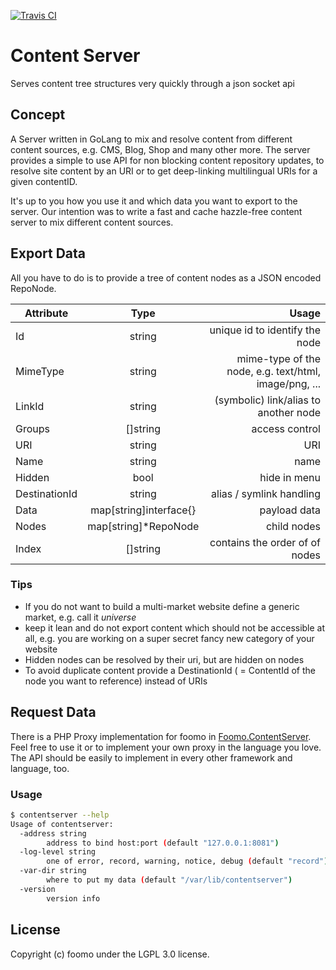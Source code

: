 [![Travis CI](https://travis-ci.org/foomo/contentserver.svg?branch=development)](https://travis-ci.org/foomo/contentserver)

# Content Server

Serves content tree structures very quickly through a json socket api

## Concept

A Server written in GoLang to mix and resolve content from different content sources, e.g. CMS, Blog, Shop and many other more. The server provides a simple to use API for non blocking content repository updates, to resolve site content by an URI or to get deep-linking multilingual URIs for a given contentID.

It's up to you how you use it and which data you want to export to the server. Our intention was to write a fast and cache hazzle-free content server to mix different content sources.

## Export Data

All you have to do is to provide a tree of content nodes as a JSON encoded RepoNode.

| Attribute     | Type                   | Usage                                                                             |
|---------------|:----------------------:|----------------------------------------------------------------------------------:|
| Id            |         string         |                                                    unique id to identify the node |
| MimeType      |         string         |                             mime-type of the node, e.g. text/html, image/png, ... |
| LinkId        |         string         |                                             (symbolic) link/alias to another node |
| Groups        |        []string        |                                                                    access control |
| URI           |         string         |                                                                               URI |
| Name          |         string         |                                                                              name |
| Hidden        |          bool          |                                                                      hide in menu |
| DestinationId |         string         |                                                          alias / symlink handling |
| Data          | map[string]interface{} |                                                                      payload data |
| Nodes         |  map[string]*RepoNode  |                                                                       child nodes |
| Index         |        []string        |                                                    contains the order of of nodes |

### Tips

-	If you do not want to build a multi-market website define a generic market, e.g. call it *universe*
-	keep it lean and do not export content which should not be accessible at all, e.g. you are working on a super secret fancy new category of your website
-	Hidden nodes can be resolved by their uri, but are hidden on nodes
-	To avoid duplicate content provide a DestinationId ( = ContentId of the node you want to reference) instead of URIs

## Request Data

There is a PHP Proxy implementation for foomo in [Foomo.ContentServer](https://github.com/foomo/Foomo.ContentServer). Feel free to use it or to implement your own proxy in the language you love. The API should be easily to implement in every other framework and language, too.

### Usage

```bash
$ contentserver --help
Usage of contentserver:
  -address string
    	address to bind host:port (default "127.0.0.1:8081")
  -log-level string
    	one of error, record, warning, notice, debug (default "record")
  -var-dir string
    	where to put my data (default "/var/lib/contentserver")
  -version
    	version info
```

## License

Copyright (c) foomo under the LGPL 3.0 license.

